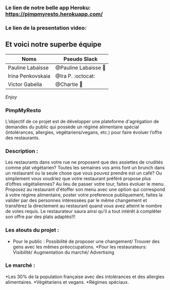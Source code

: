 
### Le lien de notre belle app Heroku: https://pimpmyresto.herokuapp.com/
### Le lien de la presentation video:  

## Et voici notre superbe équipe

Noms | Pseudo Slack
------------ | -------------
Pauline Labaisse | @Pauline Labaisse :baby_chick:
Irina Penkovskaia | @Ira P. :octocat:
Victor Gabella | @Chartie :bear:

*Enjoy*

### PimpMyResto
L’objectif de ce projet est de développer une plateforme d'agrégation de demandes du public qui possède un régime alimentaire spécial (intolérances, allergies, végétariens/vegans, etc.) pour faire évoluer l’offre des restaurants.

### Description :
Les restaurants dans votre rue ne proposent que des assiettes de crudités comme plat végétarien? Toutes les semaines vos amis font un brunch dans un restaurant ou la seule chose que vous pouvez prendre est un café? Ou simplement vous voudriez que votre restaurant préféré propose plus d’offres végétaliennes? Au lieu de passer votre tour, faites évoluer le menu. Proposez au restaurant d'étoffer son menu avec une option qui correspond à votre régime alimentaire, poster votre preference publiquement, faites la valider par des personnes intéressées par le même changement et transférez la directement au restaurant quand vous avez atteint le nombre de votes requis. Le restaurateur saura ainsi qu’il a tout intérêt à compléter son offre par des plats adaptés!!!

### Les atouts du projet :
* Pour le public : Possibilité de proposer une changement/ Trouver des gens avec les mêmes préoccupations.
*Pour les restaurateurs: Visibilité/ Augmentation du marché/ Advertising

### Le marché :
*Les 30% de la population française avec des intolérances et des allergies alimentaires.
*Végétariens et vegans.
*Régimes spéciaux.
